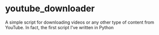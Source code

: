 # youtube_downloader
 A simple script for downloading videos or any other type of content from YouTube.
 In fact, the first script I've written in Python
